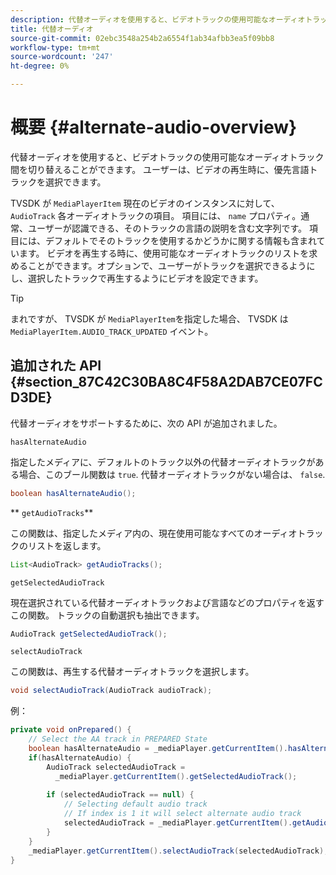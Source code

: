 ```yaml
---
description: 代替オーディオを使用すると、ビデオトラックの使用可能なオーディオトラック間を切り替えることができます。 ユーザーは、ビデオの再生時に、優先言語トラックを選択できます。
title: 代替オーディオ
source-git-commit: 02ebc3548a254b2a6554f1ab34afbb3ea5f09bb8
workflow-type: tm+mt
source-wordcount: '247'
ht-degree: 0%

---
```


# 概要 {#alternate-audio-overview}

代替オーディオを使用すると、ビデオトラックの使用可能なオーディオトラック間を切り替えることができます。 ユーザーは、ビデオの再生時に、優先言語トラックを選択できます。

<!--<a id="section_E4F9DC28A2944BD08B4190A7F98A8365"></a>-->

TVSDK が `MediaPlayerItem` 現在のビデオのインスタンスに対して、 `AudioTrack` 各オーディオトラックの項目。 項目には、 `name` プロパティ。通常、ユーザーが認識できる、そのトラックの言語の説明を含む文字列です。 項目には、デフォルトでそのトラックを使用するかどうかに関する情報も含まれています。 ビデオを再生する時に、使用可能なオーディオトラックのリストを求めることができます。オプションで、ユーザーがトラックを選択できるようにし、選択したトラックで再生するようにビデオを設定できます。

>[!TIP]
>
>まれですが、 TVSDK が `MediaPlayerItem`を指定した場合、 TVSDK は `MediaPlayerItem.AUDIO_TRACK_UPDATED` イベント。

## 追加された API {#section_87C42C30BA8C4F58A2DAB7CE07FCD3DE}

代替オーディオをサポートするために、次の API が追加されました。

`hasAlternateAudio`

指定したメディアに、デフォルトのトラック以外の代替オーディオトラックがある場合、このブール関数は `true`. 代替オーディオトラックがない場合は、 `false`.

```java
boolean hasAlternateAudio();
```

** `getAudioTracks`**

この関数は、指定したメディア内の、現在使用可能なすべてのオーディオトラックのリストを返します。

```java
List<AudioTrack> getAudioTracks();
```

`getSelectedAudioTrack`

現在選択されている代替オーディオトラックおよび言語などのプロパティを返すこの関数。 トラックの自動選択も抽出できます。

```java
AudioTrack getSelectedAudioTrack();
```

`selectAudioTrack`

この関数は、再生する代替オーディオトラックを選択します。

```java
void selectAudioTrack(AudioTrack audioTrack);
```

例：

```java
private void onPrepared() { 
    // Select the AA track in PREPARED State 
    boolean hasAlternateAudio = _mediaPlayer.getCurrentItem().hasAlternateAudio(); 
    if(hasAlternateAudio) { 
        AudioTrack selectedAudioTrack =  
          _mediaPlayer.getCurrentItem().getSelectedAudioTrack(); 
 
        if (selectedAudioTrack == null) {  
            // Selecting default audio track  
            // If index is 1 it will select alternate audio track  
            selectedAudioTrack = _mediaPlayer.getCurrentItem().getAudioTracks().get(0);  
        } 
    } 
    _mediaPlayer.getCurrentItem().selectAudioTrack(selectedAudioTrack); 
} 
```
